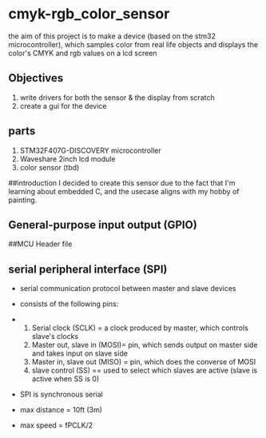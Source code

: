 # cmyk-rgb_color_sensor
the aim of this project is to make a device (based on the stm32 microcontroller), which samples color from real life objects and displays the color's CMYK and rgb values on a lcd screen


## Objectives
1. write drivers for both the sensor & the display from scratch
2. create a gui for the device

## parts
1. STM32F407G-DISCOVERY microcontroller
2. Waveshare 2inch lcd module
3. color sensor (tbd)


##introduction
I decided to create this sensor due to the fact that I'm learning about embedded C, and the usecase aligns with my hobby of painting.



## General-purpose input output (GPIO)


##MCU Header file

## serial peripheral interface (SPI)
* serial communication protocol between master and slave devices
* consists of the following pins:
* 1. Serial clock (SCLK) = a clock produced by master, which controls slave's clocks
  2. Master out, slave in (MOSI)= pin, which sends output on master side and takes input on slave side
  3. Master in, slave out (MISO) = pin, which does the converse of MOSI
  4. slave control (SS) == used to select which slaves are active (slave is active when SS is 0)

* SPI is synchronous serial
* max distance = 10ft (3m)
* max speed = fPCLK/2


